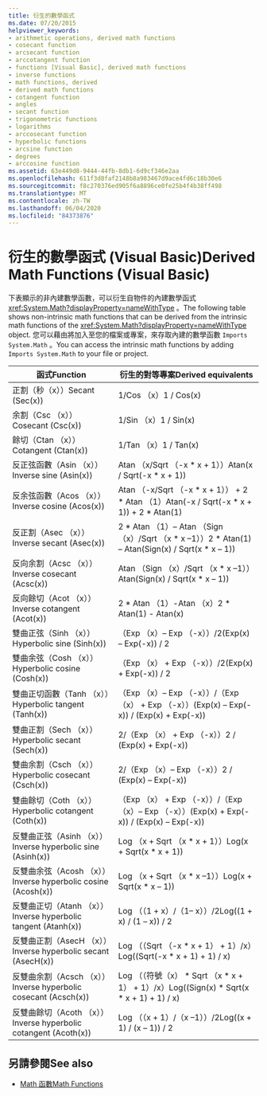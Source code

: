 ```yaml
---
title: 衍生的數學函式
ms.date: 07/20/2015
helpviewer_keywords:
- arithmetic operations, derived math functions
- cosecant function
- arcsecant function
- arccotangent function
- functions [Visual Basic], derived math functions
- inverse functions
- math functions, derived
- derived math functions
- cotangent function
- angles
- secant function
- trigonometric functions
- logarithms
- arccosecant function
- hyperbolic functions
- arcsine function
- degrees
- arccosine function
ms.assetid: 63e449d8-9444-44fb-8db1-6d9cf346e2aa
ms.openlocfilehash: 611f3d8faf2148b8a983467d9ace4fd6c18b30e6
ms.sourcegitcommit: f8c270376ed905f6a8896ce0fe25b4f4b38ff498
ms.translationtype: MT
ms.contentlocale: zh-TW
ms.lasthandoff: 06/04/2020
ms.locfileid: "84373876"
---
```

# <a name="derived-math-functions-visual-basic"></a><span data-ttu-id="0e16c-102">衍生的數學函式 (Visual Basic)</span><span class="sxs-lookup"><span data-stu-id="0e16c-102">Derived Math Functions (Visual Basic)</span></span>
<span data-ttu-id="0e16c-103">下表顯示的非內建數學函數，可以衍生自物件的內建數學函式 <xref:System.Math?displayProperty=nameWithType> 。</span><span class="sxs-lookup"><span data-stu-id="0e16c-103">The following table shows non-intrinsic math functions that can be derived from the intrinsic math functions of the <xref:System.Math?displayProperty=nameWithType> object.</span></span> <span data-ttu-id="0e16c-104">您可以藉由將加入至您的檔案或專案，來存取內建的數學函數 `Imports System.Math` 。</span><span class="sxs-lookup"><span data-stu-id="0e16c-104">You can access the intrinsic math functions by adding `Imports System.Math` to your file or project.</span></span>  
  
|<span data-ttu-id="0e16c-105">函式</span><span class="sxs-lookup"><span data-stu-id="0e16c-105">Function</span></span>|<span data-ttu-id="0e16c-106">衍生的對等專案</span><span class="sxs-lookup"><span data-stu-id="0e16c-106">Derived equivalents</span></span>|  
|--------------|-------------------------|  
|<span data-ttu-id="0e16c-107">正割（秒（x））</span><span class="sxs-lookup"><span data-stu-id="0e16c-107">Secant (Sec(x))</span></span>|<span data-ttu-id="0e16c-108">1/Cos （x）</span><span class="sxs-lookup"><span data-stu-id="0e16c-108">1 / Cos(x)</span></span>|  
|<span data-ttu-id="0e16c-109">余割（Csc （x））</span><span class="sxs-lookup"><span data-stu-id="0e16c-109">Cosecant (Csc(x))</span></span>|<span data-ttu-id="0e16c-110">1/Sin （x）</span><span class="sxs-lookup"><span data-stu-id="0e16c-110">1 / Sin(x)</span></span>|  
|<span data-ttu-id="0e16c-111">餘切（Ctan （x））</span><span class="sxs-lookup"><span data-stu-id="0e16c-111">Cotangent (Ctan(x))</span></span>|<span data-ttu-id="0e16c-112">1/Tan （x）</span><span class="sxs-lookup"><span data-stu-id="0e16c-112">1 / Tan(x)</span></span>|  
|<span data-ttu-id="0e16c-113">反正弦函數（Asin （x））</span><span class="sxs-lookup"><span data-stu-id="0e16c-113">Inverse sine (Asin(x))</span></span>|<span data-ttu-id="0e16c-114">Atan （x/Sqrt （-x \* x + 1））</span><span class="sxs-lookup"><span data-stu-id="0e16c-114">Atan(x / Sqrt(-x \* x + 1))</span></span>|  
|<span data-ttu-id="0e16c-115">反余弦函數（Acos （x））</span><span class="sxs-lookup"><span data-stu-id="0e16c-115">Inverse cosine (Acos(x))</span></span>|<span data-ttu-id="0e16c-116">Atan （-x/Sqrt （-x \* x + 1）） + 2 \* Atan （1）</span><span class="sxs-lookup"><span data-stu-id="0e16c-116">Atan(-x / Sqrt(-x \* x + 1)) + 2 \* Atan(1)</span></span>|  
|<span data-ttu-id="0e16c-117">反正割（Asec （x））</span><span class="sxs-lookup"><span data-stu-id="0e16c-117">Inverse secant (Asec(x))</span></span>|<span data-ttu-id="0e16c-118">2 \* Atan （1）– Atan （Sign （x）/Sqrt （x \* x –1））</span><span class="sxs-lookup"><span data-stu-id="0e16c-118">2 \* Atan(1) – Atan(Sign(x) / Sqrt(x \* x – 1))</span></span>|  
|<span data-ttu-id="0e16c-119">反向余割（Acsc （x））</span><span class="sxs-lookup"><span data-stu-id="0e16c-119">Inverse cosecant (Acsc(x))</span></span>|<span data-ttu-id="0e16c-120">Atan （Sign （x）/Sqrt （x \* x –1））</span><span class="sxs-lookup"><span data-stu-id="0e16c-120">Atan(Sign(x) / Sqrt(x \* x – 1))</span></span>|  
|<span data-ttu-id="0e16c-121">反向餘切（Acot （x））</span><span class="sxs-lookup"><span data-stu-id="0e16c-121">Inverse cotangent (Acot(x))</span></span>|<span data-ttu-id="0e16c-122">2 \* Atan （1）-Atan （x）</span><span class="sxs-lookup"><span data-stu-id="0e16c-122">2 \* Atan(1) - Atan(x)</span></span>|  
|<span data-ttu-id="0e16c-123">雙曲正弦（Sinh （x））</span><span class="sxs-lookup"><span data-stu-id="0e16c-123">Hyperbolic sine (Sinh(x))</span></span>|<span data-ttu-id="0e16c-124">（Exp （x）– Exp （-x））/2</span><span class="sxs-lookup"><span data-stu-id="0e16c-124">(Exp(x) – Exp(-x)) / 2</span></span>|  
|<span data-ttu-id="0e16c-125">雙曲余弦（Cosh （x））</span><span class="sxs-lookup"><span data-stu-id="0e16c-125">Hyperbolic cosine (Cosh(x))</span></span>|<span data-ttu-id="0e16c-126">（Exp （x） + Exp （-x））/2</span><span class="sxs-lookup"><span data-stu-id="0e16c-126">(Exp(x) + Exp(-x)) / 2</span></span>|  
|<span data-ttu-id="0e16c-127">雙曲正切函數（Tanh （x））</span><span class="sxs-lookup"><span data-stu-id="0e16c-127">Hyperbolic tangent (Tanh(x))</span></span>|<span data-ttu-id="0e16c-128">（Exp （x）– Exp （-x））/（Exp （x） + Exp （-x））</span><span class="sxs-lookup"><span data-stu-id="0e16c-128">(Exp(x) – Exp(-x)) / (Exp(x) + Exp(-x))</span></span>|  
|<span data-ttu-id="0e16c-129">雙曲正割（Sech （x））</span><span class="sxs-lookup"><span data-stu-id="0e16c-129">Hyperbolic secant (Sech(x))</span></span>|<span data-ttu-id="0e16c-130">2/（Exp （x） + Exp （-x））</span><span class="sxs-lookup"><span data-stu-id="0e16c-130">2 / (Exp(x) + Exp(-x))</span></span>|  
|<span data-ttu-id="0e16c-131">雙曲余割（Csch （x））</span><span class="sxs-lookup"><span data-stu-id="0e16c-131">Hyperbolic cosecant (Csch(x))</span></span>|<span data-ttu-id="0e16c-132">2/（Exp （x）– Exp （-x））</span><span class="sxs-lookup"><span data-stu-id="0e16c-132">2 / (Exp(x) – Exp(-x))</span></span>|  
|<span data-ttu-id="0e16c-133">雙曲餘切（Coth （x））</span><span class="sxs-lookup"><span data-stu-id="0e16c-133">Hyperbolic cotangent (Coth(x))</span></span>|<span data-ttu-id="0e16c-134">（Exp （x） + Exp （-x））/（Exp （x）– Exp （-x））</span><span class="sxs-lookup"><span data-stu-id="0e16c-134">(Exp(x) + Exp(-x)) / (Exp(x) – Exp(-x))</span></span>|  
|<span data-ttu-id="0e16c-135">反雙曲正弦（Asinh （x））</span><span class="sxs-lookup"><span data-stu-id="0e16c-135">Inverse hyperbolic sine (Asinh(x))</span></span>|<span data-ttu-id="0e16c-136">Log （x + Sqrt （x \* x + 1））</span><span class="sxs-lookup"><span data-stu-id="0e16c-136">Log(x + Sqrt(x \* x + 1))</span></span>|  
|<span data-ttu-id="0e16c-137">反雙曲余弦（Acosh （x））</span><span class="sxs-lookup"><span data-stu-id="0e16c-137">Inverse hyperbolic cosine (Acosh(x))</span></span>|<span data-ttu-id="0e16c-138">Log （x + Sqrt （x \* x –1））</span><span class="sxs-lookup"><span data-stu-id="0e16c-138">Log(x + Sqrt(x \* x – 1))</span></span>|  
|<span data-ttu-id="0e16c-139">反雙曲正切（Atanh （x））</span><span class="sxs-lookup"><span data-stu-id="0e16c-139">Inverse hyperbolic tangent (Atanh(x))</span></span>|<span data-ttu-id="0e16c-140">Log （（1 + x）/（1– x））/2</span><span class="sxs-lookup"><span data-stu-id="0e16c-140">Log((1 + x) / (1 – x)) / 2</span></span>|  
|<span data-ttu-id="0e16c-141">反雙曲正割（AsecH （x））</span><span class="sxs-lookup"><span data-stu-id="0e16c-141">Inverse hyperbolic secant (AsecH(x))</span></span>|<span data-ttu-id="0e16c-142">Log （（Sqrt （-x \* x + 1） + 1）/x）</span><span class="sxs-lookup"><span data-stu-id="0e16c-142">Log((Sqrt(-x \* x + 1) + 1) / x)</span></span>|  
|<span data-ttu-id="0e16c-143">反雙曲余割（Acsch （x））</span><span class="sxs-lookup"><span data-stu-id="0e16c-143">Inverse hyperbolic cosecant (Acsch(x))</span></span>|<span data-ttu-id="0e16c-144">Log （（符號（x） \* Sqrt （x \* x + 1） + 1）/x）</span><span class="sxs-lookup"><span data-stu-id="0e16c-144">Log((Sign(x) \* Sqrt(x \* x + 1) + 1) / x)</span></span>|  
|<span data-ttu-id="0e16c-145">反雙曲餘切（Acoth （x））</span><span class="sxs-lookup"><span data-stu-id="0e16c-145">Inverse hyperbolic cotangent (Acoth(x))</span></span>|<span data-ttu-id="0e16c-146">Log （（x + 1）/（x –1））/2</span><span class="sxs-lookup"><span data-stu-id="0e16c-146">Log((x + 1) / (x – 1)) / 2</span></span>|  
  
## <a name="see-also"></a><span data-ttu-id="0e16c-147">另請參閱</span><span class="sxs-lookup"><span data-stu-id="0e16c-147">See also</span></span>

- [<span data-ttu-id="0e16c-148">Math 函數</span><span class="sxs-lookup"><span data-stu-id="0e16c-148">Math Functions</span></span>](../functions/math-functions.md)
